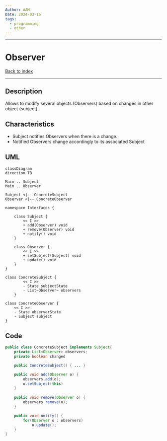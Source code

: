 ```yaml
---
Author: AAM
Date: 2024-03-16
tags:
  - programming
  - other
---
```

---
# Observer

[Back to index](../PATTERNS.md)

---

## Description

Allows to modify several objects (Observers) based on changes in other object (subject).

## Characteristics

- Subject notifies Observers when there is a change.
- Notified Observers change accordingly to its associated Subject

## UML

```mermaid
classDiagram
direction TB

Main .. Subject
Main .. Observer

Subject <|-- ConcreteSubject
Observer <|-- ConcreteObserver

namespace Interfaces {

	class Subject {
		<< I >>
		+ add(Observer) void
		+ remove(Observer) void
		+ notify() void
	}

	class Observer {
		<< I >>
		+ setSubject(Subject) void
		+ update() void
	}
}

class ConcreteSubject {
		<< C >>
		- State subjectState
		- List~Observer~ observers
	}

class ConcreteObserver {
	<< C >>
	- State observerState
	- Subject subject
}

```
## Code

```java
public class ConcreteSubject implements Subject{
	private List<Observer> observers;
	private boolean changed

	public ConcreteSubject() { ... }

	public void add(Observer o) {
		observers.add(o);
		o.setSubject(this)
	}
	
	public void remove(Observer o) {
		observers.remove(o);
	}

	public void notify() {
		for(Observer o : observers)
			o.update();
	}
}
```